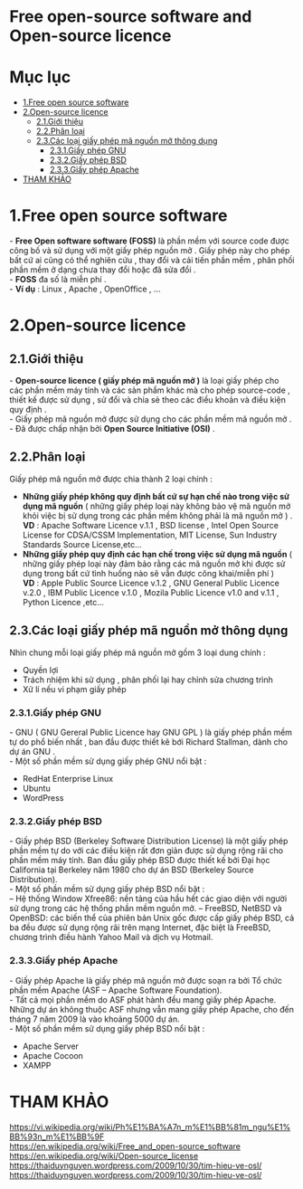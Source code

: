 # Free open-source software and Open-source licence 

# Mục lục
- [1.Free open source software ](#1)
- [2.Open-source licence](#2)
  - [2.1.Giới thiệu](#2.1)
  - [2.2.Phân loại ](#2.2)
  - [2.3.Các loại giấy phép mã nguồn mở thông dụng ](#2.3)
    - [2.3.1.Giấy phép GNU ](#2.3.1)
    - [2.3.2.Giấy phép BSD ](#2.3.2)
    - [2.3.3.Giấy phép Apache](2.3.3)
- [THAM KHẢO](#thamkhao)


<a name='1'> </a>
# 1.Free open source software 

\- **Free Open software software (FOSS)** là phần mềm với source code được 
công bố và sử dụng với một giấy phép nguồn mở . Giấy phép này cho phép 
bất cứ ai cũng có thể nghiên cứu , thay đổi và cải tiến phần mềm , phân 
phối phần mềm ở dạng chưa thay đổi hoặc đã sửa đổi .  
\- **FOSS** đa số là miễn phí .  
\- **Ví dụ** : Linux , Apache , OpenOffice , ...  

<a name='2'></a>  
# 2.Open-source licence
<a anme='2.1'></a>  
## 2.1.Giới thiệu  
 
\- **Open-source licence ( giấy phép mã nguồn mở )** là loại giấy phép cho các 
phần mềm máy tính và các sản phẩm khác mà cho phép source-code , thiết kế 
được sử dụng , sử đổi và chia sẻ theo các điều khoản và điều kiện quy định .  
\- Giấy phép mã nguồn mở được sử dụng cho các phần mềm mã nguồn mở .  
\- Đã được chấp nhận bởi **Open Source Initiative (OSI)** .  

<a name='2.2'></a>  
## 2.2.Phân loại 

Giấy phép mã nguồn mở được chia thành 2 loại chính :  
- **Những giấy phép không quy định bất cứ sự hạn chế nào trong việc sử 
dụng mã nguồn** ( những giấy phép loại này không bảo vệ mã nguồn mở khỏi 
việc bị sử dụng trong các phần mềm không phải là mã nguồn mở ) .  
**VD** : Apache Software Licence v.1.1 , BSD license , 
Intel Open Source License for CDSA/CSSM Implementation, 
MIT License, Sun Industry Standards Source License,etc...  
- **Những giấy phép quy định các hạn chế trong việc sử dụng mã nguồn** ( 
những giấy phép loại này đảm bảo rằng các mã nguồn mở khi được sử dụng 
trong bất cứ tình huống nào sẽ vẫn được công khai/miễn phí )  
**VD** : Apple Public Source Licence v.1.2 , GNU General Public Licence v.2.0 , 
IBM Public Licence v.1.0 , Mozila Public Licence v1.0 and v.1.1 , Python Licence ,etc...  

<a name='2.3'></a>  
## 2.3.Các loại giấy phép mã nguồn mở thông dụng  
Nhìn chung mỗi loại giấy phép mã nguồn mở gồm 3 loại dung chính : 
- Quyền lợi 
- Trách nhiệm khi sử dụng , phân phối lại hay chỉnh sửa chương trình 
- Xử lí nếu vi phạm giấy phép 

<a name='2.3.1'></a>  
### 2.3.1.Giấy phép GNU 

\- GNU ( GNU Gereral Public Licence hay GNU GPL ) là giấy phép phần mềm 
tự do phổ biến nhất , ban đầu được thiết kê bới Richard Stallman, dành cho dự án GNU .  
\- Một số phần mềm sử dụng giấy phép GNU nổi bật :  
- RedHat Enterprise Linux  
- Ubuntu
- WordPress 

<a name='2.3.2'></a>  
### 2.3.2.Giấy phép BSD 

\- Giấy phép BSD (Berkeley Software Distribution License) là một giấy phép phần mềm tự do với các điều kiện rất đơn giản được sử dụng rộng rãi cho phần mềm máy tính. Ban đầu giấy phép BSD được thiết kế bởi Đại học California tại Berkeley năm 1980 cho dự án BSD (Berkeley Source Distribution).  
\- Một số phần mềm sử dụng giấy phép BSD nổi bật :  
– Hệ thống Window Xfree86: nền tảng của hầu hết các giao diện với 
người sử dụng trong các hệ thống phần mềm nguồn mở.
– FreeBSD, NetBSD và OpenBSD: các biến thể của phiên bản Unix gốc 
được cấp giấy phép BSD, cả ba đều được sử dụng rộng rãi trên mạng Internet, đặc biệt là FreeBSD, chương trình điều hành Yahoo Mail và dịch vụ Hotmail.

<a name='2.3.3'></a>  
### 2.3.3.Giấy phép Apache

\- Giấy phép Apache là giấy phép mã nguồn mở được soạn ra bởi Tổ chức 
phần mềm Apache (ASF – Apache Software Foundation).  
\- Tất cả mọi phần mềm do ASF phát hành đều mang giấy phép Apache. 
Những dự án không thuộc ASF nhưng vẫn mang giấy phép Apache, 
cho đến tháng 7 năm 2009 là vào khoảng 5000 dự án.  
\- Một số phần mềm sử dụng giấy phép BSD nổi bật :  
- Apache Server  
- Apache Cocoon
- XAMPP

<a name='thamkhao'></a>
# THAM KHẢO
https://vi.wikipedia.org/wiki/Ph%E1%BA%A7n_m%E1%BB%81m_ngu%E1%BB%93n_m%E1%BB%9F  
https://en.wikipedia.org/wiki/Free_and_open-source_software  
https://en.wikipedia.org/wiki/Open-source_license  
https://thaiduynguyen.wordpress.com/2009/10/30/tim-hieu-ve-osl/  
https://thaiduynguyen.wordpress.com/2009/10/30/tim-hieu-ve-osl/  





